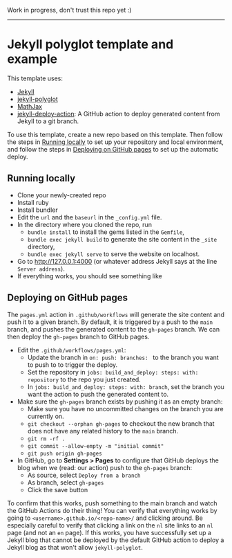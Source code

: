 Work in progress, don't trust this repo yet :)

---

# Jekyll polyglot template and example

This template uses:
- [Jekyll](https://jekyllrb.com/)
- [jekyll-polyglot](https://polyglot.untra.io/)
- [MathJax](https://www.mathjax.org/)
- [jekyll-deploy-action](https://github.com/jeffreytse/jekyll-deploy-action): A GitHub action to deploy generated content from Jekyll to a git branch.

To use this template, create a new repo based on this template.
Then follow the steps in [Running locally](#-running-locally) to set up your repository and local environment, and follow the steps in [Deploying on GitHub pages](#-deploying-on-github-pages) to set up the automatic deploy.

## Running locally
- Clone your newly-created repo
- Install ruby
- Install bundler
- Edit the `url` and the `baseurl` in the `_config.yml` file.
- In the directory where you cloned the repo, run
  - `bundle install` to install the gems listed in the `Gemfile`,
  - `bundle exec jekyll build` to generate the site content in the `_site` directory,
  - `bundle exec jekyll serve` to serve the website on localhost.
- Go to http://127.0.0.1:4000 (or whatever address Jekyll says at the line `Server address`).
- If everything works, you should see something like 

## Deploying on GitHub pages
The `pages.yml` action in `.github/workflows` will generate the site content and push it to a given branch.
By default, it is triggered by a push to the `main` branch, and pushes the generated content to the `gh-pages` branch. 
We can then deploy the `gh-pages` branch to GitHub pages.

- Edit the `.github/workflows/pages.yml`:
  - Update the branch in `on: push: branches: ` to the branch you want to push to to trigger the deploy.
  - Set the repository in `jobs: build_and_deploy: steps: with: repository` to the repo you just created.
  - In `jobs: build_and_deploy: steps: with: branch`, set the branch you want the action to push the generated content to.
- Make sure the `gh-pages` branch exists by pushing it as an empty branch:
  - Make sure you have no uncommitted changes on the branch you are currently on.
  - `git checkout --orphan gh-pages` to checkout the new branch that does not have any related history to the `main` branch.
  - `git rm -rf .`
  - `git commit --allow-empty -m "initial commit"`
  - `git push origin gh-pages`
- In GitHub, go to **Settings > Pages** to configure that GitHub deploys the blog when we (read: our action) push to the `gh-pages` branch:
  - As source, select `Deploy from a branch`
  - As branch, select `gh-pages`
  - Click the save button

To confirm that this works, push something to the main branch and watch the GitHub Actions do their thing!
You can verify that everything works by going to `<username>.github.io/<repo-name>/` and clicking around.
Be especially careful to verify that clicking a link on the `nl` site links to an `nl` page (and not an `en` page). 
If this works, you have successfully set up a Jekyll blog that cannot be deployed by the default GitHub action to deploy a Jekyll blog as that won't allow `jekyll-polyglot`.
